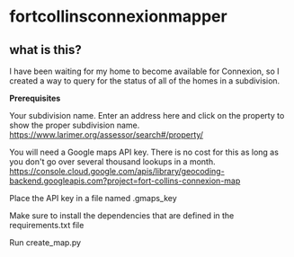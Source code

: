 # fortcollinsconnexionmapper

## what is this?
I have been waiting for my home to become available for Connexion, so I created a way to query for the status of all of the homes in a subdivision.

**Prerequisites**

Your subdivision name.  Enter an address here and click on the property to show the proper subdivision name.
https://www.larimer.org/assessor/search#/property/

You will need a Google maps API key.  There is no cost for this as long as you don't go over several thousand lookups in a month.  
https://console.cloud.google.com/apis/library/geocoding-backend.googleapis.com?project=fort-collins-connexion-map

Place the API key in a file named .gmaps_key

Make sure to install the dependencies that are defined in the requirements.txt file

Run create_map.py